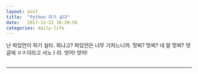 ```yaml
---
layout: post
title:  "Python 하기 싫다"
date:   2017-12-22 18:29:56
categories: daily-life
---
```


난 파있언이 하기 실타. 외냐고? 파있언은 너무 기차느니까. 맛찌? 맛찌? 네 말 맛찌? 뎃글에 ㅇㅈ이라고 서노ㅏ라. 엇어! 엇어! 
<br><br>
<hr id="line">
<br><br><br><br><br>
